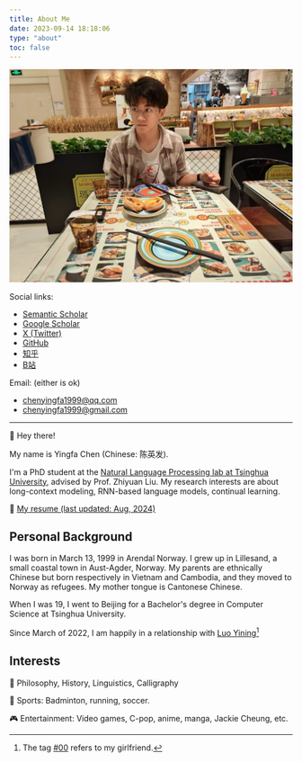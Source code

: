 ```yaml
---
title: About Me
date: 2023-09-14 18:18:06
type: "about"
toc: false
---
```


![Portrait of Chen Yingfa having lunch in Beijing, taken by Luo Yining.](../images/portrait.jpg)

<iconify-icon icon="mingcute:link-fill"></iconify-icon> Social links:

- [Semantic Scholar](https://www.semanticscholar.org/author/Yingfa-Chen/2109274417)
- [Google Scholar](https://scholar.google.com/citations?user=IgPWvEQAAAAJ&hl=en)
- [X (Twitter)](https://www.twitter.com/DonnyChan123)
- [GitHub](https://www.github.com/chen-yingfa)
- [知乎](https://www.zhihu.com/people/chen-ying-fa-34)
- [B站](https://space.bilibili.com/474619698?spm_id_from=333.1007.0.0)

<iconify-icon icon="mingcute:mail-fill"></iconify-icon> Email: (either is ok) 

- chenyingfa1999@qq.com
- chenyingfa1999@gmail.com

---

👋 Hey there!

My name is Yingfa Chen (Chinese: 陈英发).

I'm a PhD student at the [Natural Language Processing lab at Tsinghua University](http://nlp.csai.tsinghua.edu.cn/), advised by Prof. Zhiyuan Liu. My research interests are about long-context modeling, RNN-based language models, continual learning.

📃 [My resume (last updated: Aug, 2024)](/pdf/cv.pdf)

## Personal Background

I was born in March 13, 1999 in Arendal Norway. I grew up in Lillesand, a small coastal town in Aust-Agder, Norway. My parents are ethnically Chinese but born respectively in Vietnam and Cambodia, and they moved to Norway as refugees. My mother tongue is Cantonese Chinese.

When I was 19, I went to Beijing for a Bachelor's degree in Computer Science at Tsinghua University.

Since March of 2022, I am happily in a relationship with [Luo Yining](https://www.github.com/luo-yining/)[^1]

[^1]: The tag [#00](../../../tags/00) refers to my girlfriend.

## Interests

🤔 Philosophy, History, Linguistics, Calligraphy

🏸 Sports: Badminton, running, soccer.

🎮 Entertainment: Video games, C-pop, anime, manga, Jackie Cheung, etc.
